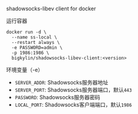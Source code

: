 
shadowsocks-libev client for docker

运行容器
```
docker run -d \
  --name ss-local \
  --restart always \
  -e PASSWORD=admin \
  -p 1986:1986 \
  bigkylin/shadowsocks-libev-client:<version>
```
环境变量（-e）
- `SERVER_ADDR`: Shadowsocks服务器地址
- `SERVER_PORT`: Shadowsocks服务器端口，默认`443`
- `PASSWORD`: Shadowsocks服务器密码
- `LOCAL_PORT`: Shadowsocks客户端端口，默认`1986`
